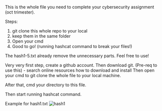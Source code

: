 This is the whole file you need to complete your cybersecurity assignment (oct trimester). 

Steps:
1. git clone this whole repo to your local
2. keep them in the same folder
3. Open your cmd
4. Good to go! (running hashcat command to break your files!)

The hash1-5.txt already remove the unnecessary parts. Feel free to use!

Very very first step, create a github account. Then download git. (Pre-req to use this) - search online resources how to download and install 
Then open your cmd to git clone the whole file to your local machine.

After that, cmd your directory to this file. 

Then start running hashcat command. 

Example for hash1.txt
![hash1](https://github.com/BLTC-520/cybersecurityOct2023/assets/125104831/d468fd48-85c4-47d9-9902-3a783afd0c87)


